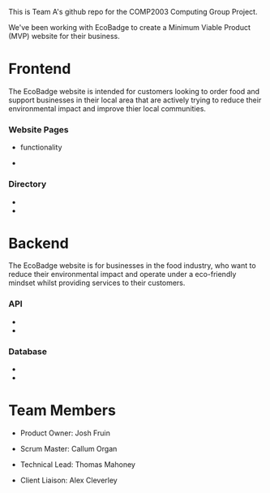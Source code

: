 This is Team A's github repo for the COMP2003 Computing Group Project.

We've been working with EcoBadge to create a Minimum Viable Product (MVP) website for their business.

# Frontend

The EcoBadge website is intended for customers looking to order food and support businesses in their local area that are actively trying to reduce their environmental impact and improve thier local communities.

### Website Pages

- functionality

-

### Directory

-

-

# Backend

The EcoBadge website is for businesses in the food industry, who want to reduce their environmental impact and operate under a eco-friendly mindset whilst providing services to their customers.

### API

-

-

### Database

-

-

# Team Members

- Product Owner: Josh Fruin

- Scrum Master: Callum Organ

- Technical Lead: Thomas Mahoney

- Client Liaison: Alex Cleverley
